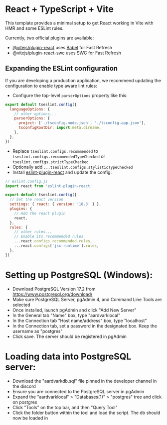 # React + TypeScript + Vite

This template provides a minimal setup to get React working in Vite with HMR and some ESLint rules.

Currently, two official plugins are available:

- [@vitejs/plugin-react](https://github.com/vitejs/vite-plugin-react/blob/main/packages/plugin-react/README.md) uses [Babel](https://babeljs.io/) for Fast Refresh
- [@vitejs/plugin-react-swc](https://github.com/vitejs/vite-plugin-react-swc) uses [SWC](https://swc.rs/) for Fast Refresh

## Expanding the ESLint configuration

If you are developing a production application, we recommend updating the configuration to enable type aware lint rules:

- Configure the top-level `parserOptions` property like this:

```js
export default tseslint.config({
  languageOptions: {
    // other options...
    parserOptions: {
      project: ['./tsconfig.node.json', './tsconfig.app.json'],
      tsconfigRootDir: import.meta.dirname,
    },
  },
})
```

- Replace `tseslint.configs.recommended` to `tseslint.configs.recommendedTypeChecked` or `tseslint.configs.strictTypeChecked`
- Optionally add `...tseslint.configs.stylisticTypeChecked`
- Install [eslint-plugin-react](https://github.com/jsx-eslint/eslint-plugin-react) and update the config:

```js
// eslint.config.js
import react from 'eslint-plugin-react'

export default tseslint.config({
  // Set the react version
  settings: { react: { version: '18.3' } },
  plugins: {
    // Add the react plugin
    react,
  },
  rules: {
    // other rules...
    // Enable its recommended rules
    ...react.configs.recommended.rules,
    ...react.configs['jsx-runtime'].rules,
  },
})
```

# Setting up PostgreSQL (Windows):

- Download PostgreSQL Version 17.2 from https://www.postgresql.org/download/
- Make sure PostgreSQL Server, pgAdmin 4, and Command Line Tools are selected
- Once installed, launch pgAdmin and click "Add New Server"
- In the General tab "Name" box, type "aardvarklocal"
- In the Connection tab "Host name/address" box, type "localhost"
- In the Connection tab, set a password in the designated box. Keep the username as "postgres"
- Click save. The server should be registered in pgAdmin

# Loading data into PostgreSQL server:

- Download the "aardvarkdb.sql" file pinned in the developer channel in the discord
- Ensure you are connected to the PostgreSQL server in pgAdmin
- Expand the "aardvarklocal" > "Databases(1)" > "postgres" tree and click on postgres
- Click "Tools" on the top bar, and then "Query Tool"
- Click the folder button within the tool and load the script. The db should now be loaded in
